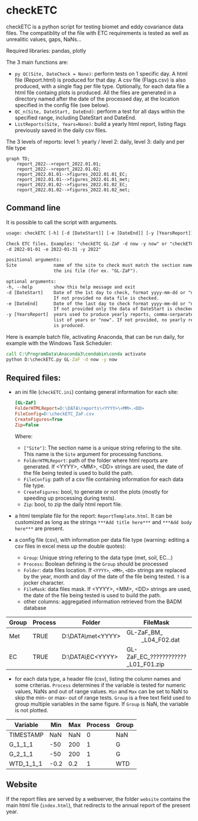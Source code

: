 # checkETC
checkETC is a python script for testing biomet and eddy covariance data files. The compatiblity of the file with ETC requirements is tested as well as unrealitic values, gaps, NaNs...

Required libraries: pandas, plotly

The 3 main functions are:
- ```py QC(Site, DateCheck = None)```: perform tests on 1 specific day. A html file (Report.html) is produced for that day. A csv file (Flags.csv) is also produced, with a single flag per file type. Optionally, for each data file a html file containg plots is produced. All the files are generated in a directory named after the date of the processed day, at the location specified in the config file (see below).
- ```QC_n(Site, DateStart, DateEnd)```: perform a test for all days within the specified range, including DateStart and DateEnd.
- ```ListReports(Site, Years=None)```: build a yearly html report, listing flags previously saved in the daily csv files.

The 3 levels of reports: level 1: yearly / level 2: daily, level 3: daily and per file type

```mermaid
graph TD;
    report_2022-->report_2022.01.01;
    report_2022-->report_2022.01.02;
    report_2022.01.01-->figures_2022.01.01_EC;
    report_2022.01.01-->figures_2022.01.01_met;
    report_2022.01.02-->figures_2022.01.02_EC;
    report_2022.01.02-->figures_2022.01.02_met;
```

## Command line
It is possible to call the script with arguments.
  ```txt
  usage: checkETC [-h] [-d [DateStart]] [-e [DateEnd]] [-y [YearsReport]] [Site]

Check ETC files. Examples: "checkETC GL-ZaF -d now -y now" or "checkETC GL-ZaF
-d 2022-01-01 -e 2022-01-31 -y 2022"

positional arguments:
  Site              name of the site to check must match the section name in
                    the ini file (for ex. "GL-ZaF").

optional arguments:
  -h, --help        show this help message and exit
  -d [DateStart]    Date of the 1st day to check, format yyyy-mm-dd or "now".
                    If not provided no data file is checked.
  -e [DateEnd]      Date of the last day to check format yyyy-mm-dd or "now".
                    If not provided only the data of DateStart is checked.
  -y [YearsReport]  years used to produce yearly reports, comma-serparated-
                    list of years or "now". If not provided, no yearly report
                    is produced.
  ```
  
Here is example batch file, activating Anaconda, that can be run daily, for example with the Windows Task Scheduler: 
```bat
call C:\ProgramData\Anaconda3\condabin\conda activate
python D:\checkETC.py GL-ZaF -d now -y now
```
    
## Required files:
- an ini file (```checkETC.ini```) containg general information for each site:
  ```ini
  [GL-ZaF]
  FolderHTMLReport=D:\DATA\reports\<YYYY>\<MM>.<DD>
  FileConfig=D:\checkETC_ZaF.csv
  CreateFigures=True
  Zip=False
  ```
  Where:
  - ```["Site"]```: The section name is a unique string refering to the site. This name is the ```Site``` argument for processing functions.
  - ```FolderHTMLReport```: path of the folder where html reports are generated. If \<YYYY\>, \<MM\>, \<DD\> strings are used, the date of the file being tested is used to build the path.
  - ```FileConfig```: path of a csv file containing information for each data file type.
  - ```CreateFigures```: bool, to generate or not the plots (mostly for speeding up processing during tests).
  - ```Zip```: bool, to zip the daily html report file.

- a html template file for the report: ```ReportTemplate.html```. It can be customized as long as the strings ```***Add title here***``` and ```***Add body here***``` are present.
- a config file (csv), with information per data file type (warning: editing a csv files in excel mess up the double quotes):
  - ```Group```: Unique string refering to the data type (met, soil, EC...)
  - ```Process```: Boolean defining is the ```Group``` should be processed
  - ```Folder```: data files location. If ```<YYYY>```, ```<MM>```, ```<DD>``` strings are replaced by the year, month and day of the date of the file being tested. ```?``` is a jocker character.
  - ```FileMask```: data files mask. If \<YYYY\>, \<MM\>, \<DD\> strings are used, the date of the file being tested is used to build the path.
  - other columns: aggregatied information retrieved from the BADM database

| Group | Process | Folder | FileMask | FileHeader | Period | NumberFiles | ActiveFrom | ActiveTo | FILE_ID | FILE_LOGGER_ID | FILE_TYPE | FILE_HEAD_NUM | FILE_HEAD_VARS | FILE_EXTENSION | FILE_MISSING_VALUE | FILE_TIMESTAMP | FILE_COMPRESS |
| ------------- | ------------- | ------------- | ------------- | ------------- | ------------- | ------------- | ------------- | ------------- | ------------- | ------------- | ------------- | ------------- | ------------- | ------------- | ------------- | ------------- | ------------- |
| Met | TRUE | D:\DATA\met\<YYYY> | GL-ZaF_BM_<YYYY><MM><DD>_L04_F02.dat | D:\headersCriteria\met\GL-ZaF_BMHEADER_202204261956_L04_F02.csv | 20 | 1 | 20220426 |  | 2 | 4 | BM | 0 | 0 | .dat | "NaN" | Quotes |  |
| EC | TRUE | D:\DATA\\EC\<YYYY> | GL-ZaF_EC_????????????_L01_F01.zip | D:\headersCriteria\EC\GL-ZaF_ECHEADER_202107071330_L01_F01.csv | 0.1 | 48 | 20210707 |  | 1 | 1 | EC | 1 | 1 | .csv | -9999 | No quotes | .zip |
    
- for each data type, a header file (csv), listing the column names and some criterias. ```Process``` determines if the variable is tested for numeric values, NaNs and out of range values. ```Min``` and ```Max``` can be set to NaN to skip the min- or max- out of range tests. ```Group``` is a free text field used to group multiple variables in the same figure. If ```Group``` is NaN, the variable is not plotted.

| Variable | Min | Max | Process | Group |
| ------------- | ------------- | ------------- | ------------- | ------------- |
| TIMESTAMP | NaN | NaN | 0 | NaN |
| G_1_1_1 | -50 | 200 | 1 | G |
| G_2_1_1 | -50 | 200 | 1 | G |
| WTD_1_1_1 | -0.2 | 0.2 | 1 | WTD |

## Website
If the report files are served by a webserver, the folder ```website``` contains the main html file (```index.html```), that redirects to the annual report of the present year.
